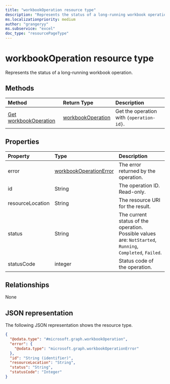 ```yaml
---
title: "workbookOperation resource type"
description: "Represents the status of a long-running workbook operation."
ms.localizationpriority: medium
author: "grangeryy"
ms.subservice: "excel"
doc_type: "resourcePageType"
---
```


# workbookOperation resource type

Represents the status of a long-running workbook operation.


## Methods

| Method       | Return Type | Description |
|:-------------|:------------|:------------|
| [Get workbookOperation](../api/workbookoperation-get.md) | [workbookOperation](workbookoperation.md) | Get the operation with `{operation-id}`. |


## Properties

| Property     | Type        | Description |
|:-------------|:------------|:------------|
|error|[workbookOperationError](workbookoperationerror.md)| The error returned by the operation.|
|id|String| The operation ID. Read-only.|
|resourceLocation|String| The resource URI for the result.|
|status|String| The current status of the operation. Possible values are: `NotStarted`, `Running`, `Completed`, `Failed`.|
|statusCode| integer| Status code of the operation. | 

## Relationships

None

## JSON representation

The following JSON representation shows the resource type.

<!-- {
  "blockType": "resource",
  "optionalProperties": [
    "id", "status", "error", "resourceLocation"
  ],
  "@odata.type": "microsoft.graph.workbookOperation",
  "keyProperty": "id"
}-->

```json
{
  "@odata.type": "#microsoft.graph.workbookOperation",
  "error": {
    "@odata.type": "microsoft.graph.workbookOperationError"
  },
  "id": "String (identifier)",
  "resourceLocation": "String",
  "status": "String",
  "statusCode": "Integer"
}
```

<!-- uuid: 16cd6b66-4b1a-43a1-adaf-3a886856ed98
2019-02-04 14:57:30 UTC -->
<!-- {
  "type": "#page.annotation",
  "description": "workbookOperation resource",
  "keywords": "",
  "section": "documentation",
  "tocPath": ""
}-->
